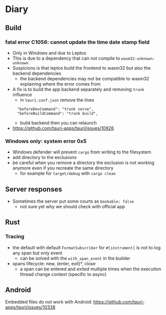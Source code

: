 # Diary

## Build

### fatal error C1056: cannot update the time date stamp field

- Only in Windows and due to Leptos
- This is due to a dependency that can not compile to `wasm32-unknown-unknown`
- Suspicions is that leptos build the frontend to wasm32 but also the backend dependencies
  - the backend dependencies may not be compatible to wasm32 explaining where the error comes from
- A fix is to build the app backend separately and removing `trunk` influence
  - in `tauri.conf.json` remove the lines
  ```
    "beforeDevCommand": "trunk serve",
    "beforeBuildCommand": "trunk build",
  ```
  - build backend then you can relaunch
- https://github.com/tauri-apps/tauri/issues/10926

### Windows only: system error 0x5

- Windows defender will prevent `cargo` from writing to the filesystem
- add directory to the exclusions
- be careful when you remove a directory the exclusion is not working anymore even if you recreate the same directory
  - for example for `target/debug` with `cargo clean`

## Server responses

- Sometimes the server put some courts as `bookable: false`
  - not sure yet why we should check with official app

## Rust

### Tracing

- the default with default `FormatSubscriber` for `#[instrument]` is not to log any span but only event
  - can be solved with the `with_span_event` in the builder
- spans lifecycle: new, (enter, exit)\*, close
  - a span can be entered and exited multiple times when the execution thread change context (specific to async)

## Android

Embedded files do not work with Android:
https://github.com/tauri-apps/tauri/issues/10338
